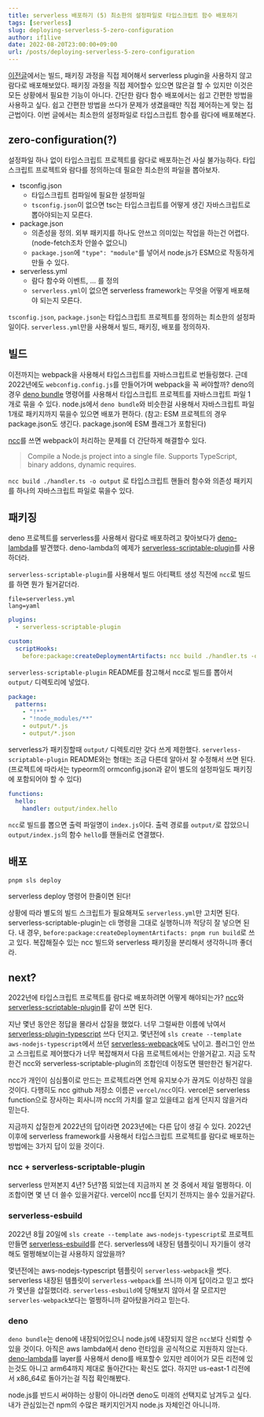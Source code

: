 ```yaml
---
title: serverless 배포하기 (5) 최소한의 설정파일로 타입스크립트 함수 배포하기
tags: [serverless]
slug: deploying-serverless-5-zero-configuration
author: if1live
date: 2022-08-20T23:00:00+09:00
url: /posts/deploying-serverless-5-zero-configuration
---
```


[이전글](/posts/deploying-serverless-4-pnpm-with-script)에서는 빌드, 패키징 과정을 직접 제어해서 serverless plugin을 사용하지 않고 람다로 배포해보았다.
패키징 과정을 직접 제어할수 있으면 많은걸 할 수 있지만 이것은 모든 상황에서 필요한 기능이 아니다.
간단한 람다 함수 배포에서는 쉽고 간편한 방법을 사용하고 싶다.
쉽고 간편한 방법을 쓰다가 문제가 생겼을때만 직접 제어하는게 맞는 접근법이다.
이번 글에서는 최소한의 설정파일로 타입스크립트 함수를 람다에 배포해본다.

## zero-configuration(?)

설정파일 하나 없이 타입스크립트 프로젝트를 람다로 배포하는건 사실 불가능하다.
타입스크립트 프로젝트와 람다를 정의하는데 필요한 최소한의 파일을 뽑아보자.

* tsconfig.json
	* 타입스크립트 컴파일에 필요한 설정파일
	* `tsconfig.json`이 없으면 tsc는 타입스크립트를 어떻게 생긴 자바스크립트로 뽑아야되는지 모른다.
* package.json
	* 의존성을 정의. 외부 패키지를 하나도 안쓰고 의미있는 작업을 하는건 어렵다. (node-fetch조차 안쓸수 없으니)
	* `package.json`에 `"type": "module"`를 넣어서 node.js가 ESM으로 작동하게 만들 수 있다.
* serverless.yml
	* 람다 함수와 이벤트, ... 를 정의
	* `serverless.yml`이 없으면 serverless framework는 무엇을 어떻게 배포해야 되는지 모른다.

`tsconfig.json`, `package.json`는 타입스크립트 프로젝트를 정의하는 최소한의 설정파일이다.
`serverless.yml`만을 사용해서 빌드, 패키징, 배포를 정의하자.

## 빌드

이전까지는 webpack을 사용해서 타입스크립트를 자바스크립트로 번들링했다.
근데 2022년에도 `webconfig.config.js`를 만들어가며 webpack을 꼭 써야할까?
deno의 경우 [deno bundle](https://deno.land/manual/tools/bundler) 명령어를 사용해서 타입스크립트 프로젝트를 자바스크립트 파일 1개로 묶을 수 있다.
node.js에서 `deno bundle`와 비슷한걸 사용해서 자바스크립트 파일 1개로 패키지까지 묶을수 있으면 배포가 편하다.
(참고: ESM 프로젝트의 경우 package.json도 생긴다. package.json에 ESM 플래그가 포함된다)

[ncc][repo-ncc]를 쓰면 webpack이 처리하는 문제를 더 간단하게 해결할수 있다.

> Compile a Node.js project into a single file. Supports TypeScript, binary addons, dynamic requires.

`ncc build ./handler.ts -o output` 로 타입스크립트 핸들러 함수와 의존성 패키지를 하나의 자바스크립트 파일로 묶을수 있다.

## 패키징

deno 프로젝트를 serverless를 사용해서 람다로 배포하려고 찾아보다가 [deno-lambda][repo-deno-lambda]를 발견했다.
deno-lambda의 예제가 [serverless-scriptable-plugin][repo-serverless-scriptable-plugin]를 사용하더라.

`serverless-scriptable-plugin`를 사용해서 빌드 아티팩트 생성 직전에 `ncc`로 빌드를 하면 뭔가 될거같더라.

~~~maya:view
file=serverless.yml
lang=yaml
~~~

```yaml
plugins:
  - serverless-scriptable-plugin

custom:
  scriptHooks:
    before:package:createDeploymentArtifacts: ncc build ./handler.ts -o output
```

`serverless-scriptable-plugin` README를 참고해서 ncc로 빌드를 뽑아서 `output/` 디렉토리에 넣었다.

```yaml
package:
  patterns:
    - "!**"
    - "!node_modules/**"
    - output/*.js
    - output/*.json
```

serverless가 패키징할때 `output/` 디렉토리만 갖다 쓰게 제한했다.
`serverless-scriptable-plugin` README와는 형태는 조금 다른데 알아서 잘 수정해서 쓰면 된다.
(프로젝트에 따라서는 typeorm의 ormconfig.json과 같이 별도의 설정파일도 패키징에 포함되어야 할 수 있다)

```yaml
functions:
  hello:
    handler: output/index.hello
```

`ncc`로 빌드를 뽑으면 출력 파일명이 `index.js`이다.
출력 경로를 `output/`로 잡았으니 `output/index.js`의 함수 `hello`를 핸들러로 연결했다.

## 배포

```bash
pnpm sls deploy
```
serverless deploy 명령어 한줄이면 된다!

상황에 따라 별도의 빌드 스크립트가 필요해져도 `serverless.yml`만 고치면 된다.
serverless-scriptable-plugin는 cli 명령을 그대로 실행하니까 적당히 잘 넣으면 된다.
내 경우, `before:package:createDeploymentArtifacts: pnpm run build`로 쓰고 있다.
복잡해질수 있는 ncc 빌드와 serverless 패키징을 분리해서 생각하니까 좋더라.

## next?

2022년에 타입스크립트 프로젝트를 람다로 배포하려면 어떻게 해야되는가?
[ncc][repo-ncc]와 [serverless-scriptable-plugin][repo-serverless-scriptable-plugin]를 같이 쓰면 된다.

지난 몇년 동안은 정답을 몰라서 삽질을 했었다.
너무 그럴싸한 이름에 낚여서 [serverless-plugin-typescript][repo-serverless-plugin-typescript] 쓰다 던지고.
몇년전에 `sls create --template aws-nodejs-typescript`에서 쓰던 [serverless-webpack][repo-serverless-webpack]에도 낚이고.
플러그인 안쓰고 스크립트로 제어했다가 너무 복잡해져서 다음 프로젝트에서는 안쓸거같고.
지금 도착한건 ncc와 serverless-scriptable-plugin의 조합인데 이정도면 웬만한건 될거같다.

ncc가 개인이 심심풀이로 만드는 프로젝트라면 언제 유지보수가 끊겨도 이상하진 않을것이다.
다행히도 ncc github 저장소 이름은 `vercel/ncc`이다.
vercel은 serverless function으로 장사하는 회사니까 ncc의 가치를 알고 있을테고 쉽게 던지지 않을거라 믿는다.


지금까지 삽질한게 2022년의 답이라면 2023년에는 다른 답이 생길 수 있다.
2022년 이후에 serverless framework를 사용해서 타입스크립트 프로젝트를 람다로 배포하는 방법에는 3가지 답이 있을 것이다.

### ncc + serverless-scriptable-plugin

serverless 만져본지 4년? 5년?쯤 되었는데 지금까지 본 것 중에서 제일 멀쩡하다.
이 조합이면 몇 년 더 쓸수 있을거같다.
vercel이 ncc를 던지기 전까지는 쓸수 있을거같다.

### serverless-esbuild

2022년 8월 20일에 `sls create --template aws-nodejs-typescript`로 프로젝트 만들면 [serverless-esbuild][repo-serverless-esbuild]를 쓴다.
serverless에 내장된 템플릿이니 자기들이 생각해도 멀쩡해보이는걸 사용하지 않았을까?

몇년전에는 aws-nodejs-typescript 템플릿이 `serverless-webpack`을 썻다.
serverless 내장된 템플릿이 `serverless-webpack`를 쓰니까 이게 답이라고 믿고 썼다가 몇년을 삽질했더라.
`serverless-esbuild`에 당해보지 않아서 잘 모르지만 `serverles-webpack`보다는 멀쩡하니까 갈아탔을거라고 믿는다.

### deno
`deno bundle`는 deno에 내장되어있으니 node.js에 내장되지 않은 `ncc`보다 신뢰할 수 있을 것이다.
아직은 aws lambda에서 deno 런타임을 공식적으로 지원하지 않는다.
[deno-lambda][repo-deno-lambda]를 layer를 사용해서 deno를 배포할수 있지만 레이어가 모든 리전에 있는것도 아니고 arm64까지 제대로 돌아간다는 확신도 없다.
하지만 us-east-1 리전에서 x86_64로 돌아가는걸 직접 확인해봤다.

node.js를 반드시 써야하는 상황이 아니라면 deno도 미래의 선택지로 남겨두고 싶다.
내가 관심있는건 npm의 수많은 패키지인거지 node.js 자체인건 아니니까.

[repo-serverless-scriptable-plugin]: https://github.com/weixu365/serverless-scriptable-plugin
[repo-serverless-esbuild]: https://github.com/floydspace/serverless-esbuild
[repo-serverless-webpack]: https://github.com/serverless-heaven/serverless-webpack
[repo-serverless-plugin-typescript]: https://github.com/serverless/serverless-plugin-typescript
[repo-ncc]: https://github.com/vercel/ncc
[repo-deno-lambda]: https://github.com/hayd/deno-lambda/tree/master/example-serverless
